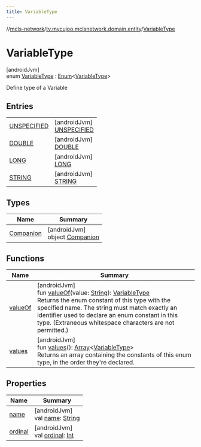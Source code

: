 ```yaml
---
title: VariableType
---
```

//[mcls-network](../../../index.html)/[tv.mycujoo.mclsnetwork.domain.entity](../index.html)/[VariableType](index.html)



# VariableType



[androidJvm]\
enum [VariableType](index.html) : [Enum](https://kotlinlang.org/api/latest/jvm/stdlib/kotlin/-enum/index.html)&lt;[VariableType](index.html)&gt; 

Define type of a Variable



## Entries


| | |
|---|---|
| [UNSPECIFIED](-u-n-s-p-e-c-i-f-i-e-d/index.html) | [androidJvm]<br>[UNSPECIFIED](-u-n-s-p-e-c-i-f-i-e-d/index.html) |
| [DOUBLE](-d-o-u-b-l-e/index.html) | [androidJvm]<br>[DOUBLE](-d-o-u-b-l-e/index.html) |
| [LONG](-l-o-n-g/index.html) | [androidJvm]<br>[LONG](-l-o-n-g/index.html) |
| [STRING](-s-t-r-i-n-g/index.html) | [androidJvm]<br>[STRING](-s-t-r-i-n-g/index.html) |


## Types


| Name | Summary |
|---|---|
| [Companion](-companion/index.html) | [androidJvm]<br>object [Companion](-companion/index.html) |


## Functions


| Name | Summary |
|---|---|
| [valueOf](value-of.html) | [androidJvm]<br>fun [valueOf](value-of.html)(value: [String](https://kotlinlang.org/api/latest/jvm/stdlib/kotlin/-string/index.html)): [VariableType](index.html)<br>Returns the enum constant of this type with the specified name. The string must match exactly an identifier used to declare an enum constant in this type. (Extraneous whitespace characters are not permitted.) |
| [values](values.html) | [androidJvm]<br>fun [values](values.html)(): [Array](https://kotlinlang.org/api/latest/jvm/stdlib/kotlin/-array/index.html)&lt;[VariableType](index.html)&gt;<br>Returns an array containing the constants of this enum type, in the order they're declared. |


## Properties


| Name | Summary |
|---|---|
| [name](../../tv.mycujoo.mclsnetwork.network.socket/-b-f-f-r-t-listener/-b-f-f-rt-message/-d-e-b-u-g/index.html#-372974862%2FProperties%2F-506170386) | [androidJvm]<br>val [name](../../tv.mycujoo.mclsnetwork.network.socket/-b-f-f-r-t-listener/-b-f-f-rt-message/-d-e-b-u-g/index.html#-372974862%2FProperties%2F-506170386): [String](https://kotlinlang.org/api/latest/jvm/stdlib/kotlin/-string/index.html) |
| [ordinal](../../tv.mycujoo.mclsnetwork.network.socket/-b-f-f-r-t-listener/-b-f-f-rt-message/-d-e-b-u-g/index.html#-739389684%2FProperties%2F-506170386) | [androidJvm]<br>val [ordinal](../../tv.mycujoo.mclsnetwork.network.socket/-b-f-f-r-t-listener/-b-f-f-rt-message/-d-e-b-u-g/index.html#-739389684%2FProperties%2F-506170386): [Int](https://kotlinlang.org/api/latest/jvm/stdlib/kotlin/-int/index.html) |

